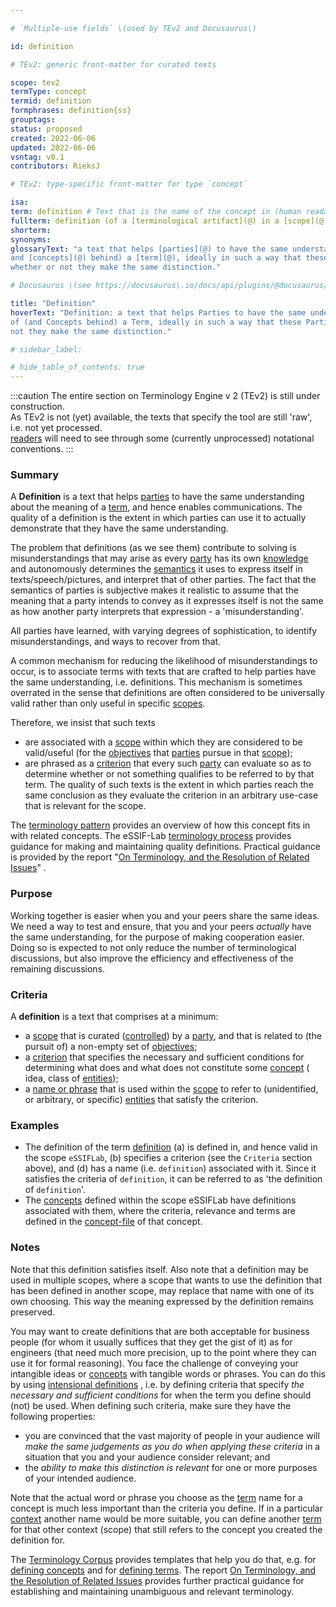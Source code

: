 ```yaml
---

# `Multiple-use fields` \(used by TEv2 and Docusaurus\)

id: definition

# TEv2: generic front-matter for curated texts

scope: tev2
termType: concept
termid: definition
formphrases: definition{ss}
grouptags:
status: proposed
created: 2022-06-06
updated: 2022-06-06
vsntag: v0.1
contributors: RieksJ

# TEv2: type-specific front-matter for type `concept`

isa:
term: definition # Text that is the name of the concept in (human readable) texts.
fullterm: definition (of a [terminological artifact](@) in a [scope](@))
shorterm:
synonyms:
glossaryText: "a text that helps [parties](@) to have the same understanding about the meaning of (
and [concepts](@) behind) a [term](@), ideally in such a way that these [parties](@) can determine
whether or not they make the same distinction."

# Docusaurus \(see https://docusaurus\.io/docs/api/plugins/@docusaurus/plugin-content-docs#markdown-front-matter\):

title: "Definition"
hoverText: "Definition: a text that helps Parties to have the same understanding about the meaning
of (and Concepts behind) a Term, ideally in such a way that these Parties can determine whether or
not they make the same distinction."

# sidebar_label:

# hide_table_of_contents: true
---
```


:::caution
The entire section on Terminology Engine v 2 (TEv2) is still under construction.<br/>
As TEv2 is not (yet) available, the texts that specify the tool are still 'raw', i.e. not yet
processed.<br/>[readers](@) will need to see through some (currently unprocessed) notational
conventions.
:::

### Summary

A **Definition** is a text that helps [parties](@) to have the same understanding about the meaning
of a [term](@), and hence enables communications. The quality of a definition is the extent in which
parties can use it to actually demonstrate that they have the same understanding.

The problem that definitions (as we see them) contribute to solving is misunderstandings that may
arise as every [party](@) has its own [knowledge](@) and autonomously determines the [semantics](@)
it uses to express itself in texts/speech/pictures, and interpret that of other parties. The fact
that the semantics of parties is subjective makes it realistic to assume that the meaning that a
party intends to convey as it expresses itself is not the same as how another party interprets that
expression - a 'misunderstanding'.

All parties have learned, with varying degrees of sophistication, to identify misunderstandings, and
ways to recover from that.

A common mechanism for reducing the likelihood of misunderstandings to occur, is to associate terms
with texts that are crafted to help parties have the same understanding, i.e. definitions. This
mechanism is sometimes overrated in the sense that definitions are often considered to be
universally valid rather than only useful in specific [scopes](@).

Therefore, we insist that such texts

- are associated with a [scope](@) within which they are considered to be valid/useful (for
  the [objectives](@) that [parties](@) pursue in that [scope](@));
- are phrased as a [criterion](https://www.lexico.com/definition/criterion) that every
  such [party](@) can evaluate so as to determine whether or not something qualifies to be referred
  to by that term.
  The quality of such texts is the extent in which parties reach the same conclusion as they
  evaluate the criterion in an arbitrary use-case that is relevant for the scope.

The [terminology pattern](pattern-terminology@) provides an overview of how this concept fits in
with related concepts.
The eSSIF-Lab [terminology process](@) provides guidance for making and maintaining quality
definitions.
Practical guidance is provided by the
report "[On Terminology, and the Resolution of Related Issues](http://resolver.tudelft.nl/uuid:964a90da-da81-4d38-9f45-84f3f5fa96b3)"
.

### Purpose

Working together is easier when you and your peers share the same ideas. We need a way to test and
ensure, that you and your peers _actually_ have the same understanding, for the purpose of making
cooperation easier. Doing so is expected to not only reduce the number of terminological
discussions, but also improve the efficiency and effectiveness of the remaining discussions.

### Criteria

A **definition** is a text that comprises at a minimum:

- a [scope](@) that is curated ([controlled](@)) by a [party](@), and that is related to (the
  pursuit of) a non-empty set of [objectives](@);
- a [criterion](https://www.lexico.com/definition/criterion) that specifies the necessary and
  sufficient conditions for determining what does and what does not constitute some [concept](@) (
  idea, class of [entities](@));
- a [name or phrase](@) that is used within the [scope](@) to refer to (unidentified, or arbitrary,
  or specific) [entities](@) that satisfy the criterion.

### Examples

- The definition of the term [definition](@) (a) is defined in, and hence valid in the
  scope `eSSIFLab`, (b) specifies a criterion (see the `Criteria` section above), and (d) has a
  name (i.e. `definition`) associated with it. Since it satisfies the criteria of `definition`, it
  can be referred to as 'the definition of `definition`'.
- The [concepts](@) defined within the scope eSSIFLab have definitions associated with them, where
  the criteria, relevance and terms are defined in the [concept-file](@) of that concept.

### Notes

Note that this definition satisfies itself. Also note that a definition may be used in multiple
scopes, where a scope that wants to use the definition that has been defined in another scope, may
replace that name with one of its own choosing. This way the meaning expressed by the definition
remains preserved.

You may want to create definitions that are both acceptable for business people (for whom it usually
suffices that they get the gist of it) as for engineers (that need much more precision, up to the
point where they can use it for formal reasoning). You face the challenge of conveying your
intangible ideas or [concepts](@) with tangible words or phrases. You can do this by
using [intensional definitions](https://en.wikipedia.org/wiki/Extensional_and_intensional_definitions)
, i.e. by defining criteria that specify *the necessary and sufficient conditions* for when the term
you define should (not) be used. When defining such criteria, make sure they have the following
properties:

- you are convinced that the vast majority of people in your audience will *make the same judgements
  as you do when applying these criteria* in a situation that you and your audience consider
  relevant; and
- the *ability to make this distinction is relevant* for one or more purposes of your intended
  audience.

Note that the actual word or phrase you choose as the [term](@) name for a concept is much less
important than the criteria you define. If in a particular [context](@) another name would be more
suitable, you can define another [term](@) for that other context (scope) that still refers to the
concept you created the definition for.

The [Terminology Corpus](@) provides templates that help you do that, e.g.
for [defining concepts](@) and for [defining terms](@). The
report [On Terminology, and the Resolution of Related Issues](http://resolver.tudelft.nl/uuid:964a90da-da81-4d38-9f45-84f3f5fa96b3)
provides further practical guidance for establishing and maintaining unambiguous and relevant
terminology.
